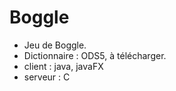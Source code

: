 # Boggle

* Jeu de Boggle.
* Dictionnaire : ODS5, à télécharger.
* client : java, javaFX
* serveur : C
